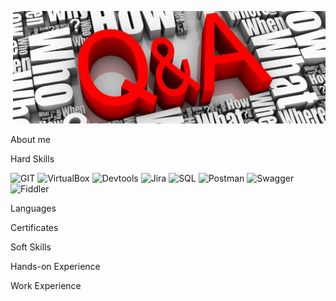 [![Header](https://github.com/NataZag/NataZag/blob/main/assets/QA_logo.jpg)](https://www.linkedin.com/in/natallia-zagoryanskaya-5272b721a/)

About me

Hard Skills

![GIT](https://img.shields.io/badge/-GIT-2F4F4F?style=for-the-badge&logo=git&logoColor=yellow)
![VirtualBox](https://img.shields.io/badge/-VirtualBox-2F4F4F?style=for-the-badge&logo=VirtualBox&logoColor=red)
![Devtools](https://img.shields.io/badge/-Devtools-2F4F4F?style=for-the-badge&logo=GoogleChrome&logoColor=green)
![Jira](https://img.shields.io/badge/-JIRA-2F4F4F?style=for-the-badge&logo=jira&logoColor=orange)
![SQL](https://img.shields.io/badge/-SQL-2F4F4F?style=for-the-badge&logo=PostgreSQL&logoColor=#8B008B)
![Postman](https://img.shields.io/badge/-Postman-2F4F4F?style=for-the-badge&logo=postman&logoColor=lightgreen)
![Swagger](https://img.shields.io/badge/-Swagger-2F4F4F?style=for-the-badge&logo=swagger&logoColor=lightblue)
![Fiddler](https://img.shields.io/badge/-Fiddler-2F4F4F?style=for-the-badge&logo=Fiddler&logoColor=white)

Languages

Certificates

Soft Skills

Hands-on Experience

Work Experience